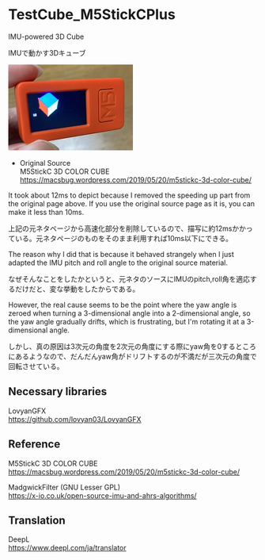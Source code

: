 # TestCube_M5StickCPlus
IMU-powered 3D Cube

IMUで動かす3Dキューブ

![Sample](Sample.jpg)


* Original Source</br>
M5StickC 3D COLOR CUBE</br>
https://macsbug.wordpress.com/2019/05/20/m5stickc-3d-color-cube/

It took about 12ms to depict because I removed the speeding up part from the original page above. If you use the original source page as it is, you can make it less than 10ms.

上記の元ネタページから高速化部分を削除しているので、描写に約12msかかっている。元ネタページのものをそのまま利用すれば10ms以下にできる。

The reason why I did that is because it behaved strangely when I just adapted the IMU pitch and roll angle to the original source material.

なぜそんなことをしたかというと、元ネタのソースにIMUのpitch,roll角を適応するだけだと、変な挙動をしたからである。

However, the real cause seems to be the point where the yaw angle is zeroed when turning a 3-dimensional angle into a 2-dimensional angle, so the yaw angle gradually drifts, which is frustrating, but I'm rotating it at a 3-dimensional angle.

しかし、真の原因は3次元の角度を2次元の角度にする際にyaw角を0するところにあるようなので、だんだんyaw角がドリフトするのが不満だが三次元の角度で回転させている。

##  Necessary libraries

LovyanGFX</br>
https://github.com/lovyan03/LovyanGFX


## Reference

M5StickC 3D COLOR CUBE</br>
https://macsbug.wordpress.com/2019/05/20/m5stickc-3d-color-cube/

MadgwickFilter (GNU Lesser GPL)</br>
https://x-io.co.uk/open-source-imu-and-ahrs-algorithms/


## Translation 

DeepL</br>
https://www.deepl.com/ja/translator
